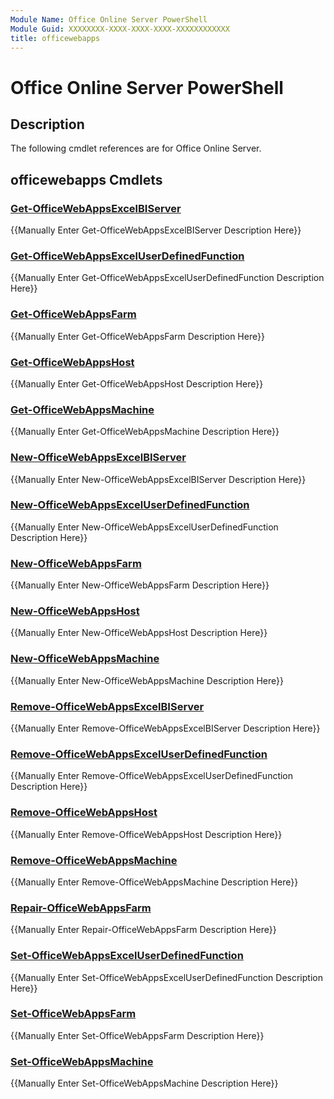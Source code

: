 ```yaml
---
Module Name: Office Online Server PowerShell
Module Guid: XXXXXXXX-XXXX-XXXX-XXXX-XXXXXXXXXXXX
title: officewebapps
---
```


# Office Online Server PowerShell
## Description
The following cmdlet references are for Office Online Server.

## officewebapps Cmdlets
### [Get-OfficeWebAppsExcelBIServer](Get-OfficeWebAppsExcelBIServer.md)
{{Manually Enter Get-OfficeWebAppsExcelBIServer Description Here}}

### [Get-OfficeWebAppsExcelUserDefinedFunction](Get-OfficeWebAppsExcelUserDefinedFunction.md)
{{Manually Enter Get-OfficeWebAppsExcelUserDefinedFunction Description Here}}

### [Get-OfficeWebAppsFarm](Get-OfficeWebAppsFarm.md)
{{Manually Enter Get-OfficeWebAppsFarm Description Here}}

### [Get-OfficeWebAppsHost](Get-OfficeWebAppsHost.md)
{{Manually Enter Get-OfficeWebAppsHost Description Here}}

### [Get-OfficeWebAppsMachine](Get-OfficeWebAppsMachine.md)
{{Manually Enter Get-OfficeWebAppsMachine Description Here}}

### [New-OfficeWebAppsExcelBIServer](New-OfficeWebAppsExcelBIServer.md)
{{Manually Enter New-OfficeWebAppsExcelBIServer Description Here}}

### [New-OfficeWebAppsExcelUserDefinedFunction](New-OfficeWebAppsExcelUserDefinedFunction.md)
{{Manually Enter New-OfficeWebAppsExcelUserDefinedFunction Description Here}}

### [New-OfficeWebAppsFarm](New-OfficeWebAppsFarm.md)
{{Manually Enter New-OfficeWebAppsFarm Description Here}}

### [New-OfficeWebAppsHost](New-OfficeWebAppsHost.md)
{{Manually Enter New-OfficeWebAppsHost Description Here}}

### [New-OfficeWebAppsMachine](New-OfficeWebAppsMachine.md)
{{Manually Enter New-OfficeWebAppsMachine Description Here}}

### [Remove-OfficeWebAppsExcelBIServer](Remove-OfficeWebAppsExcelBIServer.md)
{{Manually Enter Remove-OfficeWebAppsExcelBIServer Description Here}}

### [Remove-OfficeWebAppsExcelUserDefinedFunction](Remove-OfficeWebAppsExcelUserDefinedFunction.md)
{{Manually Enter Remove-OfficeWebAppsExcelUserDefinedFunction Description Here}}

### [Remove-OfficeWebAppsHost](Remove-OfficeWebAppsHost.md)
{{Manually Enter Remove-OfficeWebAppsHost Description Here}}

### [Remove-OfficeWebAppsMachine](Remove-OfficeWebAppsMachine.md)
{{Manually Enter Remove-OfficeWebAppsMachine Description Here}}

### [Repair-OfficeWebAppsFarm](Repair-OfficeWebAppsFarm.md)
{{Manually Enter Repair-OfficeWebAppsFarm Description Here}}

### [Set-OfficeWebAppsExcelUserDefinedFunction](Set-OfficeWebAppsExcelUserDefinedFunction.md)
{{Manually Enter Set-OfficeWebAppsExcelUserDefinedFunction Description Here}}

### [Set-OfficeWebAppsFarm](Set-OfficeWebAppsFarm.md)
{{Manually Enter Set-OfficeWebAppsFarm Description Here}}

### [Set-OfficeWebAppsMachine](Set-OfficeWebAppsMachine.md)
{{Manually Enter Set-OfficeWebAppsMachine Description Here}}

